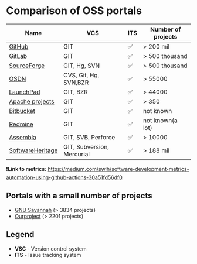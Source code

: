 Comparison of OSS portals
=====================

|Name|VCS|ITS|Number of projects|
|---|---|---|---|
|[GitHub](GitHub)|GIT|✅|> 200 mil|
|[GitLab](GitLab)|GIT|✅|> 500 thousand|
|[SourceForge](SourceForge)|GIT, Hg, SVN|✅|> 500 thousand|
|[OSDN](OSDN)|CVS, Git, Hg, SVN,BZR|✅|> 55000|
|[LaunchPad](LaunchPad)|GIT, BZR|✅|> 44000|
|[Apache projects](Apache)|GIT|✅|> 350|
|[Bitbucket](Bitbucket)|GIT|✅|not known||
|[Redmine](Redmine)|GIT|✅|not known(a lot)||
|[Assembla](Assembla)|GIT, SVB, Perforce|✅|> 10000||
|[SoftwareHeritage](SoftwareHeritage)|GIT, Subversion, Mercurial|✅|> 188 mil||

❗️**Link to metrics:** https://medium.com/swlh/software-development-metrics-automation-using-github-actions-30a51fd56df0

## Portals with a small number of projects
* [GNU Savannah](https://savannah.nongnu.org/) (> 3834 projects)
* [Ourproject](https://ourproject.org/) (> 2201 projects)

## Legend

* **VSC** - Version control system
* **ITS** - Issue tracking system